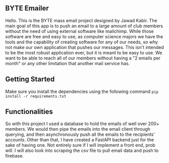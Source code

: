 ## BYTE Emailer
Hello. This is the BYTE mass email project designed by Jawad Kabir. The main goal of this app is to push an email to a large amount of club members without the need of using external software like mailchimp. While those software are free and easy to use, as computer science majors we have the tools and the capability of creating software for any of our needs, so why not make our own application that pushes our messages. This isn't intended to be the most robust application ever, but it is meant to be easy to use. We want to be able to reach all of our members without having a "2 emails per month" or any other limitation that another mail service has. 
## Getting Started
Make sure you install the dependencies using the following command
```pip install -r requirements.txt```

## Functionalities
So with this project I used a <placeholder> database to hold the emails of well over 200+ members. We would then pipe the emails into the email client through querying, and then asynchronously push all the emails to the recipients' accounts. Other than that, I have created a FastAPI backend just for the sake of having one. Not entirely sure if I will implement a front end, prob will. I will also look into scraping the csv file to pull email data and push to firebase.
